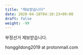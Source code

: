 ```yaml
---
title: "제보받습니다"
date: 2020-04-18T04:10:23+09:00
draft: false
weight: -99
---
```


부정선거 제보받습니다.

honggildong2019 at protonmail.com

